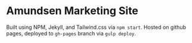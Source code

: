 # Amundsen Marketing Site
Built using NPM, Jekyll, and Tailwind.css via `npm start`. Hosted on github pages, deployed to `gh-pages` branch via `gulp deploy`.
